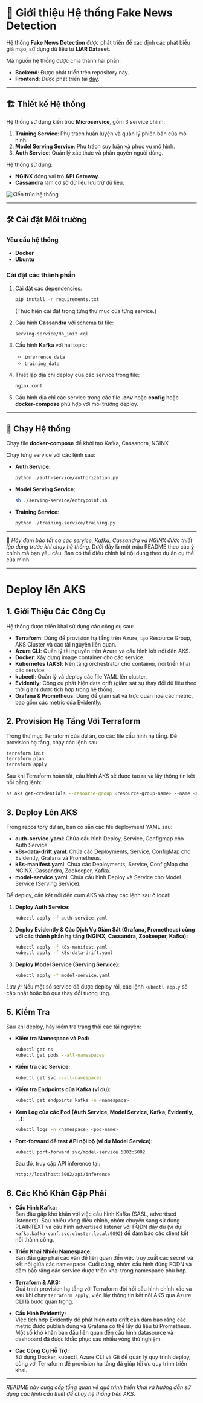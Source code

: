 # 📰 Giới thiệu Hệ thống Fake News Detection
Hệ thống **Fake News Detection** được phát triển để xác định các phát biểu giả mạo, sử dụng dữ liệu từ **LIAR Dataset**.

Mã nguồn hệ thống được chia thành hai phần:
- **Backend**: Được phát triển trên repository này.
- **Frontend**: Được phát triển tại [đây](https://github.com/tien2uang/Fake-news-detection--FE).

---

## 🏗️ Thiết kế Hệ thống
Hệ thống sử dụng kiến trúc **Microservice**, gồm 3 service chính:

1. **Training Service**: Phụ trách huấn luyện và quản lý phiên bản của mô hình.
2. **Model Serving Service**: Phụ trách suy luận và phục vụ mô hình.
3. **Auth Service**: Quản lý xác thực và phân quyền người dùng.

Hệ thống sử dụng:
- **NGINX** đóng vai trò **API Gateway**.
- **Cassandra** làm cơ sở dữ liệu lưu trữ dữ liệu.

![Kiến trúc hệ thống](https://github.com/user-attachments/assets/870761eb-03af-4702-b5f8-b935b137fbd9)

---

## 🛠️ Cài đặt Môi trường
### **Yêu cầu hệ thống**
- **Docker**
- **Ubuntu**

### **Cài đặt các thành phần**
1. Cài đặt các dependencies:
   ```sh
   pip install -r requirements.txt
   ```
   (Thực hiện cài đặt trong từng thư mục của từng service.)

2. Cấu hình **Cassandra** với schema từ file:
   ```sh
   serving-service/db_init.cql
   ```

3. Cấu hình **Kafka** với hai topic:
   - `inferrence_data`
   - `training_data`

4. Thiết lập địa chỉ deploy của các service trong file:
   ```sh
   nginx.conf
   ```

5. Cấu hình địa chỉ các service trong các file **.env** hoặc **config** hoặc **docker-compose** phù hợp với môi trường deploy.

---

## 🚀 Chạy Hệ thống


Chạy file **docker-compose** để khởi tạo Kafka, Cassandra, NGINX

Chạy từng service với các lệnh sau:

- **Auth Service**:
  ```sh
  python ./auth-service/authorization.py
  ```
- **Model Serving Service**:
  ```sh
  sh ./serving-service/entrypoint.sh
  ```
- **Training Service**:
  ```sh
  python ./training-service/training.py
  ```

---

📌 *Hãy đảm bảo tất cả các service, Kafka, Cassandra và NGINX được thiết lập đúng trước khi chạy hệ thống.*
Dưới đây là một mẫu README theo các ý chính mà bạn yêu cầu. Bạn có thể điều chỉnh lại nội dung theo dự án cụ thể của mình.

---

# Deploy lên AKS

## 1. Giới Thiệu Các Công Cụ

Hệ thống được triển khai sử dụng các công cụ sau:

- **Terraform**: Dùng để provision hạ tầng trên Azure, tạo Resource Group, AKS Cluster và các tài nguyên liên quan.
- **Azure CLI**: Quản lý tài nguyên trên Azure và cấu hình kết nối đến AKS.
- **Docker**: Xây dựng image container cho các service.
- **Kubernetes (AKS)**: Nền tảng orchestrator cho container, nơi triển khai các service.
- **kubectl**: Quản lý và deploy các file YAML lên cluster.
- **Evidently**: Công cụ phát hiện data drift (giám sát sự thay đổi dữ liệu theo thời gian) được tích hợp trong hệ thống.
- **Grafana & Prometheus**: Dùng để giám sát và trực quan hóa các metric, bao gồm các metric của Evidently.

## 2. Provision Hạ Tầng Với Terraform

Trong thư mục Terraform của dự án, có các file cấu hình hạ tầng. Để provision hạ tầng, chạy các lệnh sau:

```bash
terraform init
terraform plan
terraform apply
```

Sau khi Terraform hoàn tất, cấu hình AKS sẽ được tạo ra và lấy thông tin kết nối bằng lệnh:

```bash
az aks get-credentials --resource-group <resource-group-name> --name <aks-cluster-name>
```

## 3. Deploy Lên AKS

Trong repository dự án, bạn có sẵn các file deployment YAML sau:

- **auth-service.yaml**: Chứa cấu hình Deploy, Service, Configmap cho Auth Service.
- **k8s-data-drift.yaml**: Chứa các Deployments, Service, ConfigMap cho Evidently, Grafana và Prometheus.
- **k8s-manifest.yaml**: Chứa các Deployments, Service, ConfigMap cho NGINX, Cassandra, Zookeeper, Kafka.
- **model-service.yaml**: Chứa cấu hình Deploy và Service cho Model Service (Serving Service).

Để deploy, cần kết nối đến cụm AKS và chạy các lệnh sau ở local:

1. **Deploy Auth Service:**

   ```bash
   kubectl apply -f auth-service.yaml
   ```

2. **Deploy Evidently & Các Dịch Vụ Giám Sát (Grafana, Prometheus) cùng với các thành phần hạ tầng (NGINX, Cassandra, Zookeeper, Kafka):**

   ```bash
   kubectl apply -f k8s-manifest.yaml
   kubectl apply -f k8s-data-drift.yaml
   ```

3. **Deploy Model Service (Serving Service):**

   ```bash
   kubectl apply -f model-service.yaml
   ```

*Lưu ý:* Nếu một số service đã được deploy rồi, các lệnh `kubectl apply` sẽ cập nhật hoặc bỏ qua thay đổi tương ứng.

## 5. Kiểm Tra

Sau khi deploy, hãy kiểm tra trạng thái các tài nguyên:

- **Kiểm tra Namespace và Pod:**

  ```bash
  kubectl get ns
  kubectl get pods --all-namespaces
  ```

- **Kiểm tra các Service:**

  ```bash
  kubectl get svc --all-namespaces
  ```

- **Kiểm tra Endpoints của Kafka (ví dụ):**

  ```bash
  kubectl get endpoints kafka -n <namespace>
  ```

- **Xem Log của các Pod (Auth Service, Model Service, Kafka, Evidently, …):**

  ```bash
  kubectl logs -n <namespace> <pod-name>
  ```

- **Port-forward để test API nội bộ (ví dụ Model Service):**

  ```bash
  kubectl port-forward svc/model-service 5002:5002
  ```
  
  Sau đó, truy cập API inference tại:
  
  ```
  http://localhost:5002/api/inference
  ```

## 6. Các Khó Khăn Gặp Phải

- **Cấu Hình Kafka:**  
  Ban đầu gặp khó khăn với việc cấu hình Kafka (SASL, advertised listeners). Sau nhiều vòng điều chỉnh, nhóm chuyển sang sử dụng PLAINTEXT và cấu hình advertised listener với FQDN đầy đủ (ví dụ: `kafka.kafka-conf.svc.cluster.local:9092`) để đảm bảo các client kết nối thành công.

- **Triển Khai Nhiều Namespace:**  
  Ban đầu gặp phải các vấn đề liên quan đến việc truy xuất các secret và kết nối giữa các namespace. Cuối cùng, nhóm cấu hình đúng FQDN và đảm bảo rằng các service được triển khai trong namespace phù hợp.

- **Terraform & AKS:**  
  Quá trình provision hạ tầng với Terraform đòi hỏi cấu hình chính xác và sau khi chạy `terraform apply`, việc lấy thông tin kết nối AKS qua Azure CLI là bước quan trọng.

- **Cấu Hình Evidently:**  
  Việc tích hợp Evidently để phát hiện data drift cần đảm bảo rằng các metric được publish đúng và Grafana có thể lấy dữ liệu từ Prometheus. Một số khó khăn ban đầu liên quan đến cấu hình datasource và dashboard đã được khắc phục sau nhiều vòng thử nghiệm.

- **Các Công Cụ Hỗ Trợ:**  
  Sử dụng Docker, kubectl, Azure CLI và Git để quản lý quy trình deploy, cùng với Terraform để provision hạ tầng đã giúp tối ưu quy trình triển khai.

---

*README này cung cấp tổng quan về quá trình triển khai và hướng dẫn sử dụng các lệnh cần thiết để chạy hệ thống trên AKS.*
